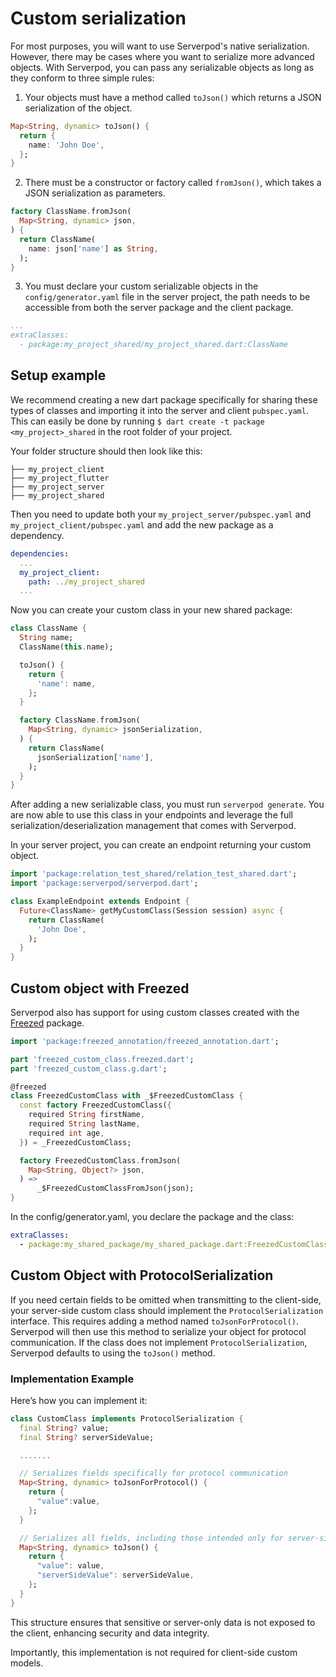 # Custom serialization

For most purposes, you will want to use Serverpod's native serialization. However, there may be cases where you want to serialize more advanced objects. With Serverpod, you can pass any serializable objects as long as they conform to three simple rules:

1. Your objects must have a method called `toJson()` which returns a JSON serialization of the object.

```dart
Map<String, dynamic> toJson() {
  return {
    name: 'John Doe',
  };
}
```

2. There must be a constructor or factory called `fromJson()`, which takes a JSON serialization as parameters.

```dart
factory ClassName.fromJson(
  Map<String, dynamic> json,
) {
  return ClassName(
    name: json['name'] as String,
  );
}
```

3. You must declare your custom serializable objects in the `config/generator.yaml` file in the server project, the path needs to be accessible from both the server package and the client package.

```yaml
...
extraClasses:
  - package:my_project_shared/my_project_shared.dart:ClassName
```

## Setup example

We recommend creating a new dart package specifically for sharing these types of classes and importing it into the server and client `pubspec.yaml`. This can easily be done by running `$ dart create -t package <my_project>_shared` in the root folder of your project.

Your folder structure should then look like this:

```text
├── my_project_client
├── my_project_flutter
├── my_project_server
├── my_project_shared
```

Then you need to update both your `my_project_server/pubspec.yaml` and `my_project_client/pubspec.yaml` and add the new package as a dependency.

```yaml
dependencies:
  ...
  my_project_client:
    path: ../my_project_shared
  ...
```

Now you can create your custom class in your new shared package:

```dart
class ClassName {
  String name;
  ClassName(this.name);

  toJson() {
    return {
      'name': name,
    };
  }

  factory ClassName.fromJson(
    Map<String, dynamic> jsonSerialization,
  ) {
    return ClassName(
      jsonSerialization['name'],
    );
  }
}
```

After adding a new serializable class, you must run `serverpod generate`. You are now able to use this class in your endpoints and leverage the full serialization/deserialization management that comes with Serverpod.

In your server project, you can create an endpoint returning your custom object.

```dart
import 'package:relation_test_shared/relation_test_shared.dart';
import 'package:serverpod/serverpod.dart';

class ExampleEndpoint extends Endpoint {
  Future<ClassName> getMyCustomClass(Session session) async {
    return ClassName(
      'John Doe',
    );
  }
}
```

## Custom object with Freezed

Serverpod also has support for using custom classes created with the [Freezed](https://pub.dev/packages/freezed) package.

```dart
import 'package:freezed_annotation/freezed_annotation.dart';

part 'freezed_custom_class.freezed.dart';
part 'freezed_custom_class.g.dart';

@freezed
class FreezedCustomClass with _$FreezedCustomClass {
  const factory FreezedCustomClass({
    required String firstName,
    required String lastName,
    required int age,
  }) = _FreezedCustomClass;

  factory FreezedCustomClass.fromJson(
    Map<String, Object?> json,
  ) =>
      _$FreezedCustomClassFromJson(json);
}
```

In the config/generator.yaml, you declare the package and the class:

```yaml
extraClasses:
  - package:my_shared_package/my_shared_package.dart:FreezedCustomClass
```

## Custom Object with ProtocolSerialization

If you need certain fields to be omitted when transmitting to the client-side, your server-side custom class should implement the `ProtocolSerialization` interface. This requires adding a method named `toJsonForProtocol()`. Serverpod will then use this method to serialize your object for protocol communication. If the class does not implement `ProtocolSerialization`, Serverpod defaults to using the `toJson()` method.

### Implementation Example

Here’s how you can implement it:

```dart
class CustomClass implements ProtocolSerialization {
  final String? value;
  final String? serverSideValue;

  .......

  // Serializes fields specifically for protocol communication
  Map<String, dynamic> toJsonForProtocol() {
    return {
      "value":value,
    };
  }

  // Serializes all fields, including those intended only for server-side use
  Map<String, dynamic> toJson() {
    return {
      "value": value,
      "serverSideValue": serverSideValue,
    };
  }
}
```

This structure ensures that sensitive or server-only data is not exposed to the client, enhancing security and data integrity.

Importantly, this implementation is not required for client-side custom models.
